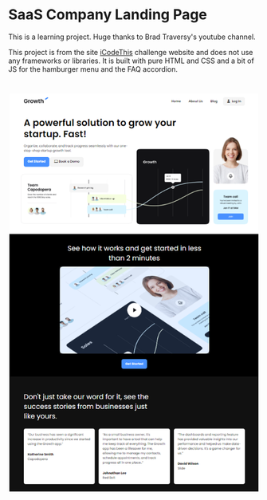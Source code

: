 # SaaS Company Landing Page

This is a learning project. Huge thanks to Brad Traversy's youtube channel.

This project is from the site [iCodeThis](https://icodethis.com/?ref=traversy) challenge website and does not use any frameworks or libraries. It is built with pure HTML and CSS and a bit of JS for the hamburger menu and the FAQ accordion.

<img src="./images/screen.png" width="500" style="display:block;margin: 40px auto" />
